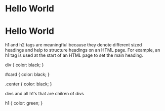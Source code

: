 <h1></h1>
<h2></h2>

<h1>Hello World</h1>
<h1 class="button">Hello World</h1>

h1 and h2 tags are meaningfiul because they denote different sized headings and help to structure headings on an HTML page. For example, an h1 tag is used at the start of an HTML page to set the main heading.

div {
    color: black;
}

#card {
    color: black;
}

.center {
    color: black;
}

divs and all h1's that are chilren of divs

h1 {
    color: green;
}